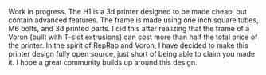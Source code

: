Work in progress.
The H1 is a 3d printer designed to be made cheap, but contain advanced features. 
The frame is made using one inch square tubes, M6 bolts, and 3d printed parts. I did this after realizing that the frame of a Voron (built with T-slot extrusions) can cost more than half the total price of the printer. 
In the spirit of RepRap and Voron, I have decided to make this printer design fully open source, just short of being able to claim you made it. I hope a great community builds up around this design.

